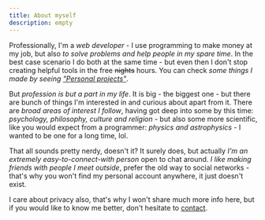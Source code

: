 ```yaml
---
title: About myself
description: empty
---
```


Professionally, I'm a _web developer_ - I use programming to make money at my job, but also _to solve problems and help people in my spare time_. In the best case scenario I do both at the same time - but even then I don't stop creating helpful tools in the free ~~nights~~ hours. You can check _some things I made by seeing ["Personal projects"](my-projects)_.

But _profession is but a part in my life_. It is big - the biggest one - but there are bunch of things I'm interested in and curious about apart from it. There are _broad areas of interest I follow_, having got deep into some by this time: _psychology, philosophy, culture and religion_ - but also some more scientific, like you would expect from a programmer: _physics and astrophysics_ - I wanted to be one for a long time, lol.

That all sounds pretty nerdy, doesn't it? It surely does, but actually _I'm an extremely easy-to-connect-with person_ open to chat around. _I like making friends with people I meet outside_, prefer the old way to social networks - that's why you won't find my personal account anywhere, it just doesn't exist.

I care about privacy also, that's why I won't share much more info here, but if you would like to know me better, don't hesitate to [contact](contact-me).